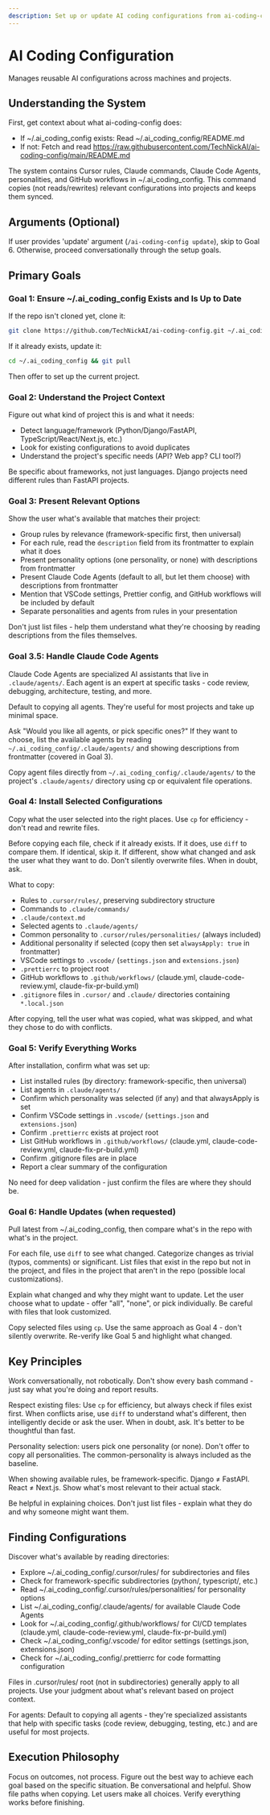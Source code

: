 ```yaml
---
description: Set up or update AI coding configurations from ai-coding-config repo
---
```


# AI Coding Configuration

Manages reusable AI configurations across machines and projects.

## Understanding the System

First, get context about what ai-coding-config does:

- If ~/.ai_coding_config exists: Read ~/.ai_coding_config/README.md
- If not: Fetch and read
  https://raw.githubusercontent.com/TechNickAI/ai-coding-config/main/README.md

The system contains Cursor rules, Claude commands, Claude Code Agents, personalities,
and GitHub workflows in ~/.ai_coding_config. This command copies (not reads/rewrites)
relevant configurations into projects and keeps them synced.

## Arguments (Optional)

If user provides 'update' argument (`/ai-coding-config update`), skip to Goal 6.
Otherwise, proceed conversationally through the setup goals.

## Primary Goals

### Goal 1: Ensure ~/.ai_coding_config Exists and Is Up to Date

If the repo isn't cloned yet, clone it:

```bash
git clone https://github.com/TechNickAI/ai-coding-config.git ~/.ai_coding_config
```

If it already exists, update it:

```bash
cd ~/.ai_coding_config && git pull
```

Then offer to set up the current project.

### Goal 2: Understand the Project Context

Figure out what kind of project this is and what it needs:

- Detect language/framework (Python/Django/FastAPI, TypeScript/React/Next.js, etc.)
- Look for existing configurations to avoid duplicates
- Understand the project's specific needs (API? Web app? CLI tool?)

Be specific about frameworks, not just languages. Django projects need different rules
than FastAPI projects.

### Goal 3: Present Relevant Options

Show the user what's available that matches their project:

- Group rules by relevance (framework-specific first, then universal)
- For each rule, read the `description` field from its frontmatter to explain what it
  does
- Present personality options (one personality, or none) with descriptions from
  frontmatter
- Present Claude Code Agents (default to all, but let them choose) with descriptions
  from frontmatter
- Mention that VSCode settings, Prettier config, and GitHub workflows will be included
  by default
- Separate personalities and agents from rules in your presentation

Don't just list files - help them understand what they're choosing by reading
descriptions from the files themselves.

### Goal 3.5: Handle Claude Code Agents

Claude Code Agents are specialized AI assistants that live in `.claude/agents/`. Each
agent is an expert at specific tasks - code review, debugging, architecture, testing,
and more.

Default to copying all agents. They're useful for most projects and take up minimal
space.

Ask "Would you like all agents, or pick specific ones?" If they want to choose, list the
available agents by reading `~/.ai_coding_config/.claude/agents/` and showing
descriptions from frontmatter (covered in Goal 3).

Copy agent files directly from `~/.ai_coding_config/.claude/agents/` to the project's
`.claude/agents/` directory using cp or equivalent file operations.

### Goal 4: Install Selected Configurations

Copy what the user selected into the right places. Use `cp` for efficiency - don't read
and rewrite files.

Before copying each file, check if it already exists. If it does, use `diff` to compare
them. If identical, skip it. If different, show what changed and ask the user what they
want to do. Don't silently overwrite files. When in doubt, ask.

What to copy:

- Rules to `.cursor/rules/`, preserving subdirectory structure
- Commands to `.claude/commands/`
- `.claude/context.md`
- Selected agents to `.claude/agents/`
- Common personality to `.cursor/rules/personalities/` (always included)
- Additional personality if selected (copy then set `alwaysApply: true` in frontmatter)
- VSCode settings to `.vscode/` (`settings.json` and `extensions.json`)
- `.prettierrc` to project root
- GitHub workflows to `.github/workflows/` (claude.yml, claude-code-review.yml,
  claude-fix-pr-build.yml)
- `.gitignore` files in `.cursor/` and `.claude/` directories containing `*.local.json`

After copying, tell the user what was copied, what was skipped, and what they chose to
do with conflicts.

### Goal 5: Verify Everything Works

After installation, confirm what was set up:

- List installed rules (by directory: framework-specific, then universal)
- List agents in `.claude/agents/`
- Confirm which personality was selected (if any) and that alwaysApply is set
- Confirm VSCode settings in `.vscode/` (`settings.json` and `extensions.json`)
- Confirm `.prettierrc` exists at project root
- List GitHub workflows in `.github/workflows/` (claude.yml, claude-code-review.yml,
  claude-fix-pr-build.yml)
- Confirm .gitignore files are in place
- Report a clear summary of the configuration

No need for deep validation - just confirm the files are where they should be.

### Goal 6: Handle Updates (when requested)

Pull latest from ~/.ai_coding_config, then compare what's in the repo with what's in the
project.

For each file, use `diff` to see what changed. Categorize changes as trivial (typos,
comments) or significant. List files that exist in the repo but not in the project, and
files in the project that aren't in the repo (possible local customizations).

Explain what changed and why they might want to update. Let the user choose what to
update - offer "all", "none", or pick individually. Be careful with files that look
customized.

Copy selected files using `cp`. Use the same approach as Goal 4 - don't silently
overwrite. Re-verify like Goal 5 and highlight what changed.

## Key Principles

Work conversationally, not robotically. Don't show every bash command - just say what
you're doing and report results.

Respect existing files: Use `cp` for efficiency, but always check if files exist first.
When conflicts arise, use `diff` to understand what's different, then intelligently
decide or ask the user. When in doubt, ask. It's better to be thoughtful than fast.

Personality selection: users pick one personality (or none). Don't offer to copy all
personalities. The common-personality is always included as the baseline.

When showing available rules, be framework-specific. Django ≠ FastAPI. React ≠ Next.js.
Show what's most relevant to their actual stack.

Be helpful in explaining choices. Don't just list files - explain what they do and why
someone might want them.

## Finding Configurations

Discover what's available by reading directories:

- Explore ~/.ai_coding_config/.cursor/rules/ for subdirectories and files
- Check for framework-specific subdirectories (python/, typescript/, etc.)
- Read ~/.ai_coding_config/.cursor/rules/personalities/ for personality options
- List ~/.ai_coding_config/.claude/agents/ for available Claude Code Agents
- Look for ~/.ai_coding_config/.github/workflows/ for CI/CD templates (claude.yml,
  claude-code-review.yml, claude-fix-pr-build.yml)
- Check ~/.ai_coding_config/.vscode/ for editor settings (settings.json,
  extensions.json)
- Check for ~/.ai_coding_config/.prettierrc for code formatting configuration

Files in .cursor/rules/ root (not in subdirectories) generally apply to all projects.
Use your judgment about what's relevant based on project context.

For agents: Default to copying all agents - they're specialized assistants that help
with specific tasks (code review, debugging, testing, etc.) and are useful for most
projects.

## Execution Philosophy

Focus on outcomes, not process. Figure out the best way to achieve each goal based on
the specific situation. Be conversational and helpful. Show file paths when copying. Let
users make all choices. Verify everything works before finishing.
